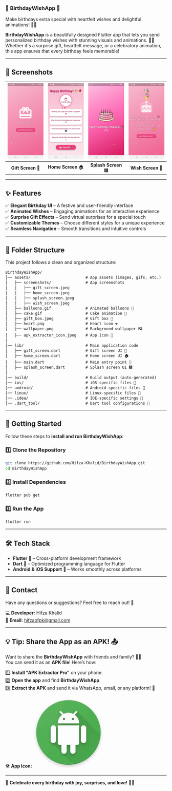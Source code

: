### 🎂 **BirthdayWishApp** 🎉  
Make birthdays extra special with heartfelt wishes and delightful animations! 🎈🎊  

**BirthdayWishApp** is a beautifully designed Flutter app that lets you send personalized birthday wishes with stunning visuals and animations. 🎁🥳 Whether it's a surprise gift, heartfelt message, or a celebratory animation, this app ensures that every birthday feels memorable!  

---

## 📸 **Screenshots**  

| ![Gift Screen](assets/screenshots/gift_screen.jpeg) | ![Home Screen](assets/screenshots/home_screen.jpeg) | ![Splash Screen](assets/screenshots/splash_screen.jpeg) | ![Wish Screen](assets/screenshots/wish_screen.jpeg) |  
|:---------------------------------------------------:|:---------------------------------------------------:|:-----------------------------------------------------:|:-------------------------------------------------:|  
| **Gift Screen** 🎁 | **Home Screen** 🏠 | **Splash Screen** 🎆 | **Wish Screen** 💌 |  

---

## ✨ **Features**  

✅ **Elegant Birthday UI** – A festive and user-friendly interface  
✅ **Animated Wishes** – Engaging animations for an interactive experience  
✅ **Surprise Gift Effects** – Send virtual surprises for a special touch  
✅ **Customizable Themes** – Choose different styles for a unique experience  
✅ **Seamless Navigation** – Smooth transitions and intuitive controls  

---

## 📂 **Folder Structure**  

This project follows a clean and organized structure:  

```
BirthdayWishApp/
│── assets/                        # App assets (images, gifs, etc.)
│   ├── screenshots/               # App screenshots
│   │   ├── gift_screen.jpeg
│   │   ├── home_screen.jpeg
│   │   ├── splash_screen.jpeg
│   │   ├── wish_screen.jpeg
│   ├── balloons.gif               # Animated balloons 🎈
│   ├── cake.gif                   # Cake animation 🎂
│   ├── gift_box.jpeg              # Gift box 🎁
│   ├── heart.png                  # Heart icon ❤️
│   ├── wallpaper.png              # Background wallpaper 🖼️
│   ├── apk_extractor_icon.jpeg    # App icon 🎯
│
│── lib/                           # Main application code
│   ├── gift_screen.dart           # Gift screen UI 🎁
│   ├── home_screen.dart           # Home screen UI 🏠
│   ├── main.dart                  # Main entry point 🚀
│   ├── splash_screen.dart         # Splash screen UI 🎆
│
│── build/                         # Build output (auto-generated)
│── ios/                           # iOS-specific files 🍏
│── android/                       # Android-specific files 🤖
│── linux/                         # Linux-specific files 🐧
│── .idea/                         # IDE-specific settings 🔧
│── .dart_tool/                    # Dart tool configurations 🎯
```

---

## 🚀 **Getting Started**  

Follow these steps to **install and run BirthdayWishApp**:  

### 1️⃣ Clone the Repository  
```bash
git clone https://github.com/Hifza-Khalid/BirthdayWishApp.git
cd BirthdayWishApp
```

### 2️⃣ Install Dependencies  
```bash
flutter pub get
```

### 3️⃣ Run the App  
```bash
flutter run
```

---

## 🛠️ **Tech Stack**  

- **Flutter** 🦋 – Cross-platform development framework  
- **Dart** 🎯 – Optimized programming language for Flutter  
- **Android & iOS Support** 📱 – Works smoothly across platforms  

---

## 📧 **Contact**  

Have any questions or suggestions? Feel free to reach out! 📩  

💻 **Developer:** Hifza Khalid  
📧 **Email:** hifzaofpk@gmail.com  

---

## 💡 **Tip: Share the App as an APK!** 📤  

Want to share the **BirthdayWishApp** with friends and family? 🎂🎊  
You can send it as an **APK file**! Here’s how:  

1️⃣ **Install "APK Extractor Pro"** on your phone.  
2️⃣ **Open the app** and find **BirthdayWishApp**.  
3️⃣ **Extract the APK** and send it via WhatsApp, email, or any platform! 📩  

🛠️ **App Icon:** ![APK Extractor Pro](assets/apk_extractor_icon.jpeg)  

---

🎂 **Celebrate every birthday with joy, surprises, and love!** 🎊🎈  
